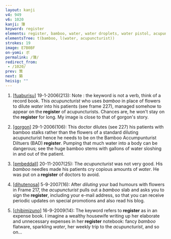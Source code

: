 ```yaml
---
layout: kanji
v4: 949
v6: 1020
kanji: 簿
keyword: register
elements: register, bamboo, water, water droplets, water pistol, acupuncturist, specialty, drop, ten, needle, rice field, brains, glue
elementsTree: t(bamboo, l(water, acupuncturist))
strokes: 19
image: E7B0BF
on-yomi: ボ
permalink: /簿/
redirect_from:
 - /1020/
prev: 策
next: 築
heisig: ""
---
```


1) [<a href="http://kanji.koohii.com/profile/fuaburisu">fuaburisu</a>] 19-1-2006(213): Note : the keyword is not a verb, think of a record book. This <em>acupuncturist</em> who uses <em>bamboo</em> in place of flowers to dilute <em>water</em> into his patients (see frame 227), managed somehow to appear on the<strong> register</strong> of acupuncturists. Chances are, he won&#039;t stay on the<strong> register</strong> for long. My image is close to that of gorgon&#039;s story.

2) [<a href="http://kanji.koohii.com/profile/gorgon">gorgon</a>] 29-1-2006(106): This doctor dilutes (see 227) his patients with bamboo stalks rather than the flowers of a standard diluting acupuncturist hence he needs to be on the Bamboo Accumpunturist Diltuers (BAD)<strong> register</strong>. Pumping that much water into a body can be dangerous; see the huge bamboo stems with gallons of water sloshing in and out of the patient.

3) [<a href="http://kanji.koohii.com/profile/pmbeddall">pmbeddall</a>] 20-11-2007(25): The <em>acupuncturist</em> was not very good. His <em>bamboo</em> needles made his patients cry copious amounts of <em>water</em>. He was put on a<strong> register</strong> of doctors to avoid.

4) [<a href="http://kanji.koohii.com/profile/dihutenosa">dihutenosa</a>] 5-9-2007(16): After <em>diluting</em> your bad humours with flowers in Frame 217, the <em>acupuncturist</em> pulls out a <em>bamboo</em> slab and asks you to sign the<strong> register</strong>, including your e-mail address, so that you can receive periodic updates on special promotions and also read his blog.

5) [<a href="http://kanji.koohii.com/profile/chibimizuno">chibimizuno</a>] 16-9-2009(14): The keyword refers to<strong> register</strong> as in an expense book. I imagine a wealthy housewife writing up her elaborate and unnecessary expenses in her<strong> register</strong> notebook: fancy <em>bamboo</em> flatware, sparkling <em>water</em>, her weekly trip to the <em>acupuncturist</em>, and so on...

